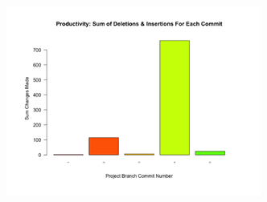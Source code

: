 ![test_image](https://github.com/pierremigeon/commit_tracker/blob/master/youbloom_automation_scripts_project/youbloom_automation_scripts::master.data_sum_barplot.png)
